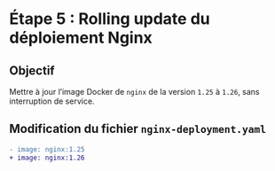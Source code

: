 
# Étape 5 : Rolling update du déploiement Nginx

## Objectif

Mettre à jour l’image Docker de `nginx` de la version `1.25` à `1.26`, sans interruption de service.

## Modification du fichier `nginx-deployment.yaml`

```diff
- image: nginx:1.25
+ image: nginx:1.26
